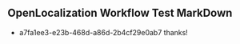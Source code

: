 ## OpenLocalization Workflow Test MarkDown
* a7fa1ee3-e23b-468d-a86d-2b4cf29e0ab7 
thanks!<!--HONumber=Mar16_HO4-->
